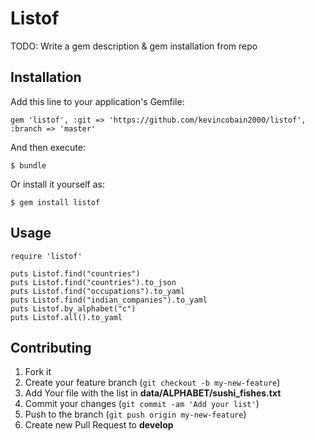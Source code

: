 # Listof

TODO: Write a gem description & gem installation from repo

## Installation

Add this line to your application's Gemfile:

    gem 'listof', :git => 'https://github.com/kevincobain2000/listof', :branch => 'master'

And then execute:

    $ bundle

Or install it yourself as:

    $ gem install listof

## Usage

```
require 'listof'

puts Listof.find("countries")
puts Listof.find("countries").to_json
puts Listof.find("occupations").to_yaml
puts Listof.find("indian_companies").to_yaml
puts Listof.by_alphabet("c")
puts Listof.all().to_yaml
```


## Contributing

1. Fork it
2. Create your feature branch (`git checkout -b my-new-feature`)
3. Add Your file with the list in **data/ALPHABET/sushi_fishes.txt**
4. Commit your changes (`git commit -am 'Add your list'`)
5. Push to the branch (`git push origin my-new-feature`)
6. Create new Pull Request to **develop**
